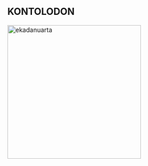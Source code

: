 
## KONTOLODON

<img src="https://i.ibb.co/Qnj25SL/-20210405-WA0416.jpg" alt="ekadanuarta" width="300" />

      

